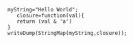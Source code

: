 ```luceescript+trycf
   myString="Hello World";
      closure=function(val){
      return (val & 'a')
   }
   writeDump(StringMap(myString,closure));
```